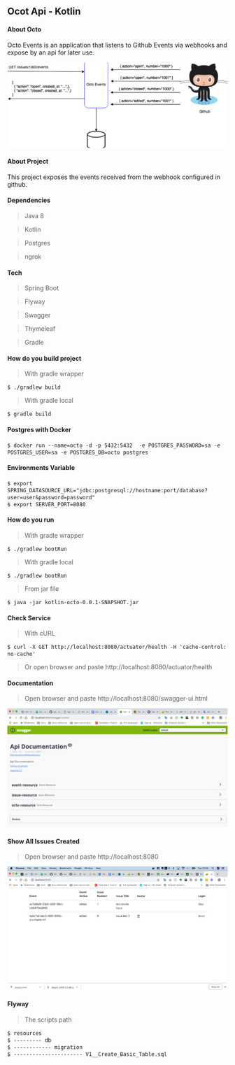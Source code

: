 ## Ocot Api - Kotlin

#### About Octo

Octo Events is an application that listens to Github Events via webhooks and expose by an api for later use.

![Octo](img/octo.png)

#### About Project

This project exposes the events received from the webhook configured in github. 

#### Dependencies

> Java 8

> Kotlin 

> Postgres

> ngrok

#### Tech

> Spring Boot

> Flyway

> Swagger

> Thymeleaf

> Gradle

#### How do you build project

> With gradle wrapper

```shell
$ ./gradlew build
```

> With gradle local

```shell
$ gradle build
```

#### Postgres with Docker

```shell
$ docker run --name=octo -d -p 5432:5432  -e POSTGRES_PASSWORD=sa -e POSTGRES_USER=sa -e POSTGRES_DB=octo postgres
```

#### Environments Variable

```shell
$ export SPRING_DATASOURCE_URL="jdbc:postgresql://hostname:port/database?user=user&password=password"
$ export SERVER_PORT=8080
```


#### How do you run 

> With gradle wrapper

```shell
$ ./gradlew bootRun
```

> With gradle local

```shell
$ ./gradlew bootRun
```

> From jar file

```shell
$ java -jar kotlin-octo-0.0.1-SNAPSHOT.jar
```

#### Check Service

> With cURL

 ```shell
 $ curl -X GET http://localhost:8080/actuator/health -H 'cache-control: no-cache'
 ```
  
> Or open browser and paste http://localhost:8080/actuator/health
 
#### Documentation 
 
> Open browser and paste http://localhost:8080/swagger-ui.html

![Octo](img/swagger.png)

#### Show All Issues Created 
 
> Open browser and paste http://localhost:8080

![Octo](img/index.png)


#### Flyway
 
> The scripts path

```shell
$ resources
$ --------- db
$ ------------ migration
$ ---------------------- V1__Create_Basic_Table.sql
```
